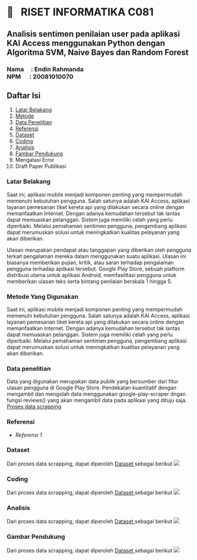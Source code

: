<h1> 🔰 &nbsp; RISET INFORMATIKA C081 </h1>

<h2> Analisis sentimen penilaian user pada aplikasi KAI Access menggunakan Python dengan Algoritma SVM, Naive Bayes dan Random Forest  </h2>

<h3>Nama &nbsp;&nbsp;&nbsp;&nbsp;: Endin Rahmanda <br />
NPM &nbsp;&nbsp;&nbsp;&nbsp;&nbsp;: 20081010070 </h3>


<h2> Daftar Isi </h2>

<ol>
    <li> <a href="#latar_belakang"> Latar Belakang </a> </li>
    <li> <a href="#metode"> Metode </a> </li>
    <li> <a href="#data"> Data Penelitian </a> </li>
    <li> <a href="#referensi"> Referensi </a> </li>
    <li> <a href="#dataset"> Dataset </a> </li>
    <li> <a href="#coding"> Coding </a> </li>
    <li> <a href="#analisis"> Analisis </a> </li>
    <li> <a href="#pendukung"> Fambar Pendukung </a> </li>
    <li> Mengatasi Error </li>
    <li> Draft Paper Publikasi </li>
</ol>

<h3 id="latar_belakang"> Latar Belakang </h3>
<p>Saat ini, aplikasi mobile menjadi komponen penting yang mempermudah memenuhi kebutuhan pengguna. Salah satunya adalah KAI Access, aplikasi layanan pemesanan tiket kereta api yang dilakukan secara online dengan memanfaatkan Internet. Dengan adanya kemudahan tersebut tak lantas dapat memuaskan pelanggan. Sistem juga memiliki celah yang perlu diperbaiki. Melalui pemahaman sentimen pengguna, pengembang aplikasi dapat merumuskan solusi untuk meningkatkan kualitas pelayanan yang akan diberikan. 
	
<p>Ulasan merupakan pendapat atau tanggapan yang diberikan oleh pengguna terkait pengalaman mereka dalam menggunakan suatu aplikasi. Ulasan ini biasanya memberikan pujian, kritik, atau saran terhadap pengalaman pengguna terhadap aplikasi tersebut. Google Play Store, sebuah platform distribusi utama untuk aplikasi Android, memfasilitasi pengguna untuk memberikan ulasan teks serta bintang penilaian berskala 1 hingga 5. </p>

<h3 id="metode"> Metode Yang Digunakan </h3>
<p>Saat ini, aplikasi mobile menjadi komponen penting yang mempermudah memenuhi kebutuhan pengguna. Salah satunya adalah KAI Access, aplikasi layanan pemesanan tiket kereta api yang dilakukan secara online dengan memanfaatkan Internet. Dengan adanya kemudahan tersebut tak lantas dapat memuaskan pelanggan. Sistem juga memiliki celah yang perlu diperbaiki. Melalui pemahaman sentimen pengguna, pengembang aplikasi dapat merumuskan solusi untuk meningkatkan kualitas pelayanan yang akan diberikan. </p>


<h3 id="data"> Data penelitian </h3>
<p>Data yang digunakan merupakan data publik yang bersumber dari fitur ulasan pengguna di Google Play Store. Pendekatan kuantitatif dengan mengambil dan mengolah data menggunakan google-play-scraper dngan fungsi reviews() yang akan mengambil data pada aplikasi yang dituju saja. 
<a href="https://github.com/donxuiqote/riset_informatika_c081/blob/main/data_scrapping.ipynb"> Proses data scrapping </a> 
</p>

<h3 id="referensi"> Referensi </h3>
<ul>
	<li> <i> Referensi 1 </i> </li>
	
</ul>
<p> </p>

<h3 id="dataset"> Dataset </h3>
<p>
Dari proses data scrapping, dapat diperoleh <a href="https://github.com/donxuiqote/riset_informatika_c081/blob/main/dataset.csv"> Dataset </a> sebagai berikut
<img src="https://github.com/donxuiqote/riset_informatika_c081/assets/113412835/314215fb-20ff-44fe-a0aa-594b8fc61891"> </img>
</p>

<h3 id="coding"> Coding </h3>
<p>
Dari proses data scrapping, dapat diperoleh <a href="https://github.com/donxuiqote/riset_informatika_c081/blob/main/dataset.csv"> Dataset </a> sebagai berikut
<img src="https://github.com/donxuiqote/riset_informatika_c081/assets/113412835/314215fb-20ff-44fe-a0aa-594b8fc61891"> </img>
</p>

<h3 id="analisis"> Analisis </h3>
<p>
Dari proses data scrapping, dapat diperoleh <a href="https://github.com/donxuiqote/riset_informatika_c081/blob/main/dataset.csv"> Dataset </a> sebagai berikut
<img src="https://github.com/donxuiqote/riset_informatika_c081/assets/113412835/314215fb-20ff-44fe-a0aa-594b8fc61891"> </img>
</p>

<h3 id="pendukung"> Gambar Pendukung </h3>
<p>
Dari proses data scrapping, dapat diperoleh <a href="https://github.com/donxuiqote/riset_informatika_c081/blob/main/dataset.csv"> Dataset </a> sebagai berikut
<img src="https://github.com/donxuiqote/riset_informatika_c081/assets/113412835/314215fb-20ff-44fe-a0aa-594b8fc61891"> </img>
</p>
